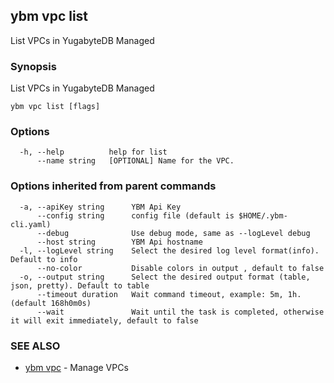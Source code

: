 ## ybm vpc list

List VPCs in YugabyteDB Managed

### Synopsis

List VPCs in YugabyteDB Managed

```
ybm vpc list [flags]
```

### Options

```
  -h, --help          help for list
      --name string   [OPTIONAL] Name for the VPC.
```

### Options inherited from parent commands

```
  -a, --apiKey string      YBM Api Key
      --config string      config file (default is $HOME/.ybm-cli.yaml)
      --debug              Use debug mode, same as --logLevel debug
      --host string        YBM Api hostname
  -l, --logLevel string    Select the desired log level format(info). Default to info
      --no-color           Disable colors in output , default to false
  -o, --output string      Select the desired output format (table, json, pretty). Default to table
      --timeout duration   Wait command timeout, example: 5m, 1h. (default 168h0m0s)
      --wait               Wait until the task is completed, otherwise it will exit immediately, default to false
```

### SEE ALSO

* [ybm vpc](ybm_vpc.md)	 - Manage VPCs

